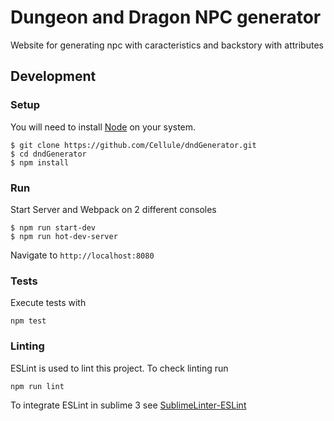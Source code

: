 # Dungeon and Dragon NPC generator
Website for generating npc with caracteristics and backstory with attributes


## Development
### Setup
You will need to install [Node](https://nodejs.org/) on your system.

```
$ git clone https://github.com/Cellule/dndGenerator.git
$ cd dndGenerator
$ npm install
```
### Run
Start Server and Webpack on 2 different consoles
```
$ npm run start-dev
$ npm run hot-dev-server
```

Navigate to `http://localhost:8080`

### Tests
Execute tests with
```
npm test
```

### Linting
ESLint is used to lint this project. To check linting run
```
npm run lint
```
To integrate ESLint in sublime 3 see [SublimeLinter-ESLint](https://github.com/roadhump/SublimeLinter-eslint)
